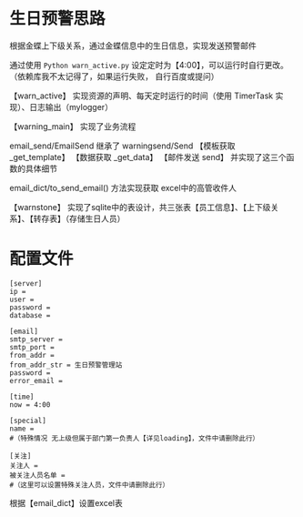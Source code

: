 # 生日预警思路

根据金蝶上下级关系，通过金蝶信息中的生日信息，实现发送预警邮件

通过使用 ```Python warn_active.py``` 设定定时为【4:00】，可以运行时自行更改。（依赖库我不太记得了，如果运行失败，
自行百度或提问）

【warn_active】 实现资源的声明、每天定时运行的时间（使用 TimerTask 实现）、日志输出（mylogger）

【warning_main】 实现了业务流程

email_send/EmailSend 继承了 warningsend/Send 【模板获取 _get_template】
【数据获取 _get_data】 【邮件发送 send】 并实现了这三个函数的具体细节

email_dict/to_send_email() 方法实现获取 excel中的高管收件人

【warnstone】 实现了sqlite中的表设计，共三张表【员工信息】、【上下级关系】、【转存表】（存储生日人员） 

# 配置文件
```
[server]
ip = 
user = 
password = 
database = 

[email]
smtp_server = 
smtp_port = 
from_addr = 
from_addr_str = 生日预警管理站
password = 
error_email = 

[time]
now = 4:00

[special]
name = 
#（特殊情况 无上级但属于部门第一负责人【详见loading】，文件中请删除此行）

[关注]
关注人 = 
被关注人员名单 = 
#（这里可以设置特殊关注人员，文件中请删除此行）
```
根据【email_dict】设置excel表 

